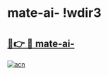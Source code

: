# mate-ai- !wdir3

# <h2><a href="https://gisua5.esa.edu.pl?title=mate-ai-&ref=wdir3">🔗👉 🔴 mate-ai-</a></h2>

[![acn](https://github.com/user-attachments/assets/0f9c940e-d8b0-45ae-aac7-cd30a18b3e1c)](https://gisua5.esa.edu.pl?title=mate-ai-&ref=wdir3)

